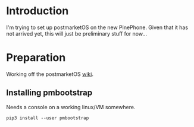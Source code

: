 # Introduction

I'm trying to set up postmarketOS on the new PinePhone. Given that it has not arrived yet, this will just be preliminary stuff for now...

# Preparation

Working off the postmarketOS [wiki](https://wiki.postmarketos.org/wiki/Installation_guide).

## Installing pmbootstrap

Needs a console on a working linux/VM somewhere.

`pip3 install --user pmbootstrap`
